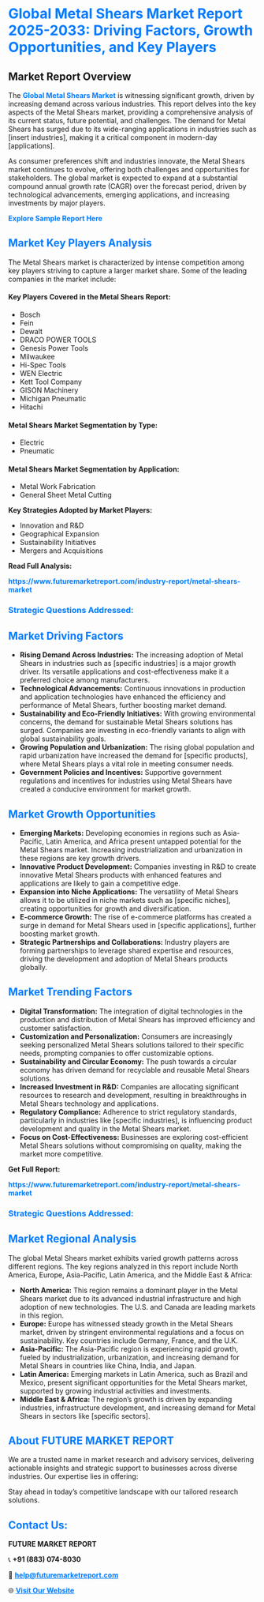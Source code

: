 <h1 style="color: #007BFF;">Global Metal Shears Market Report 2025-2033: Driving Factors, Growth Opportunities, and Key Players</h1>

<section id="overview">
<h2>Market Report Overview</h2>
<p>The <a href="https://www.futuremarketreport.com/industry-report/metal-shears-market" style="color: #007BFF; text-decoration: none;"><strong>Global Metal Shears Market</strong></a> is witnessing significant growth, driven by increasing demand across various industries. This report delves into the key aspects of the Metal Shears market, providing a comprehensive analysis of its current status, future potential, and challenges. The demand for Metal Shears has surged due to its wide-ranging applications in industries such as [insert industries], making it a critical component in modern-day [applications].</p>
<p>As consumer preferences shift and industries innovate, the Metal Shears market continues to evolve, offering both challenges and opportunities for stakeholders. The global market is expected to expand at a substantial compound annual growth rate (CAGR) over the forecast period, driven by technological advancements, emerging applications, and increasing investments by major players.</p>
</section>

<section id="overview">
<p><a href="https://www.futuremarketreport.com/request-sample/reportId=42792" style="color: #007BFF; text-decoration: none;"><strong>Explore Sample Report Here</strong></a></p>
</section>

<section id="key-players">
<h2 style="color: #007BFF;">Market Key Players Analysis</h2>
<p>The Metal Shears market is characterized by intense competition among key players striving to capture a larger market share. Some of the leading companies in the market include:</p>
<h4>Key Players Covered in the Metal Shears Report:</h4>
<ul><li>Bosch</li><li>Fein</li><li>Dewalt</li><li>DRACO POWER TOOLS</li><li>Genesis Power Tools</li><li>Milwaukee</li><li>Hi-Spec Tools</li><li>WEN Electric</li><li>Kett Tool Company</li><li>GISON Machinery</li><li>Michigan Pneumatic</li><li>Hitachi</li></ul>
<h4>Metal Shears Market Segmentation by Type:</h4>
<ul><li>Electric</li><li>Pneumatic</li></ul>

<h4>Metal Shears Market Segmentation by Application:</h4>
<ul><li>Metal Work Fabrication</li><li>General Sheet Metal Cutting</li></ul>
<p><strong>Key Strategies Adopted by Market Players:</strong></p>
<ul>
<li>Innovation and R&D</li>
<li>Geographical Expansion</li>
<li>Sustainability Initiatives</li>
<li>Mergers and Acquisitions</li>
</ul>
</section>

<section>
<p><strong>Read Full Analysis: </strong></p><a href="https://www.futuremarketreport.com/industry-report/metal-shears-market" style="color: #007BFF; text-decoration: none;"><strong>https://www.futuremarketreport.com/industry-report/metal-shears-market</strong></a>
<h3 style="color: #007BFF;">Strategic Questions Addressed:</h3>
</section>

<section id="driving-factors">
<h2 style="color: #007BFF;">Market Driving Factors</h2>
<ul>
<li><strong>Rising Demand Across Industries:</strong> The increasing adoption of Metal Shears in industries such as [specific industries] is a major growth driver. Its versatile applications and cost-effectiveness make it a preferred choice among manufacturers.</li>
<li><strong>Technological Advancements:</strong> Continuous innovations in production and application technologies have enhanced the efficiency and performance of Metal Shears, further boosting market demand.</li>
<li><strong>Sustainability and Eco-Friendly Initiatives:</strong> With growing environmental concerns, the demand for sustainable Metal Shears solutions has surged. Companies are investing in eco-friendly variants to align with global sustainability goals.</li>
<li><strong>Growing Population and Urbanization:</strong> The rising global population and rapid urbanization have increased the demand for [specific products], where Metal Shears plays a vital role in meeting consumer needs.</li>
<li><strong>Government Policies and Incentives:</strong> Supportive government regulations and incentives for industries using Metal Shears have created a conducive environment for market growth.</li>
</ul>
</section>

<section id="growth-opportunities">
<h2 style="color: #007BFF;">Market Growth Opportunities</h2>
<ul>
<li><strong>Emerging Markets:</strong> Developing economies in regions such as Asia-Pacific, Latin America, and Africa present untapped potential for the Metal Shears market. Increasing industrialization and urbanization in these regions are key growth drivers.</li>
<li><strong>Innovative Product Development:</strong> Companies investing in R&D to create innovative Metal Shears products with enhanced features and applications are likely to gain a competitive edge.</li>
<li><strong>Expansion into Niche Applications:</strong> The versatility of Metal Shears allows it to be utilized in niche markets such as [specific niches], creating opportunities for growth and diversification.</li>
<li><strong>E-commerce Growth:</strong> The rise of e-commerce platforms has created a surge in demand for Metal Shears used in [specific applications], further boosting market growth.</li>
<li><strong>Strategic Partnerships and Collaborations:</strong> Industry players are forming partnerships to leverage shared expertise and resources, driving the development and adoption of Metal Shears products globally.</li>
</ul>
</section>

<section id="trending-factors">
<h2 style="color: #007BFF;">Market Trending Factors</h2>
<ul>
<li><strong>Digital Transformation:</strong> The integration of digital technologies in the production and distribution of Metal Shears has improved efficiency and customer satisfaction.</li>
<li><strong>Customization and Personalization:</strong> Consumers are increasingly seeking personalized Metal Shears solutions tailored to their specific needs, prompting companies to offer customizable options.</li>
<li><strong>Sustainability and Circular Economy:</strong> The push towards a circular economy has driven demand for recyclable and reusable Metal Shears solutions.</li>
<li><strong>Increased Investment in R&D:</strong> Companies are allocating significant resources to research and development, resulting in breakthroughs in Metal Shears technology and applications.</li>
<li><strong>Regulatory Compliance:</strong> Adherence to strict regulatory standards, particularly in industries like [specific industries], is influencing product development and quality in the Metal Shears market.</li>
<li><strong>Focus on Cost-Effectiveness:</strong> Businesses are exploring cost-efficient Metal Shears solutions without compromising on quality, making the market more competitive.</li>
</ul>
</section>

<section>
<p><strong>Get Full Report: </strong></p><a href="https://www.futuremarketreport.com/industry-report/metal-shears-market" style="color: #007BFF; text-decoration: none;"><strong>https://www.futuremarketreport.com/industry-report/metal-shears-market</strong></a>
<h3 style="color: #007BFF;">Strategic Questions Addressed:</h3>
</section>


<section id="regional-analysis">
<h2 style="color: #007BFF;">Market Regional Analysis</h2>
<p>The global Metal Shears market exhibits varied growth patterns across different regions. The key regions analyzed in this report include North America, Europe, Asia-Pacific, Latin America, and the Middle East & Africa:</p>
<ul>
<li><strong>North America:</strong> This region remains a dominant player in the Metal Shears market due to its advanced industrial infrastructure and high adoption of new technologies. The U.S. and Canada are leading markets in this region.</li>
<li><strong>Europe:</strong> Europe has witnessed steady growth in the Metal Shears market, driven by stringent environmental regulations and a focus on sustainability. Key countries include Germany, France, and the U.K.</li>
<li><strong>Asia-Pacific:</strong> The Asia-Pacific region is experiencing rapid growth, fueled by industrialization, urbanization, and increasing demand for Metal Shears in countries like China, India, and Japan.</li>
<li><strong>Latin America:</strong> Emerging markets in Latin America, such as Brazil and Mexico, present significant opportunities for the Metal Shears market, supported by growing industrial activities and investments.</li>
<li><strong>Middle East & Africa:</strong> The region’s growth is driven by expanding industries, infrastructure development, and increasing demand for Metal Shears in sectors like [specific sectors].</li>
</ul>
</section>

<footer>
<h2 style="color: #007BFF;">About FUTURE MARKET REPORT</h2>
<p>We are a trusted name in market research and advisory services, delivering actionable insights and strategic support to businesses across diverse industries. Our expertise lies in offering:</p>

<p>Stay ahead in today’s competitive landscape with our tailored research solutions.</p>

<h2 style="color: #007BFF;">Contact Us:</h2>
<p><strong>FUTURE MARKET REPORT</strong></p>
<p>📞 <strong>+91 (883) 074-8030</strong></p>
<p>📧 <strong><a href="mailto:help@futuremarketreport.com" style="color: #007BFF;">help@futuremarketreport.com</a></strong></p>
<p>🌐 <strong><a href="https://www.futuremarketreport.com/" style="color: #007BFF;">Visit Our Website</a></strong></p>
</footer>